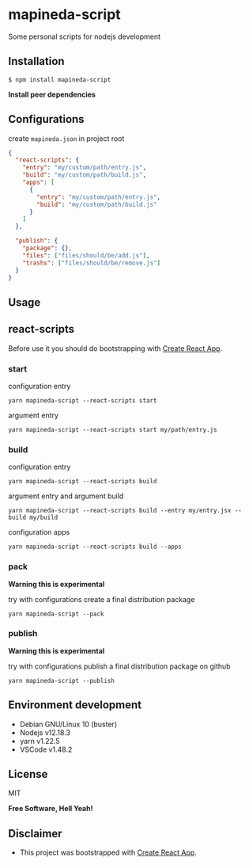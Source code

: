 # mapineda-script

Some personal scripts for nodejs development

## Installation

`$ npm install mapineda-script`

**Install peer dependencies**

## Configurations

create `mapineda.json` in project root

```json
{
  "react-scripts": {
    "entry": "my/custom/path/entry.js",
    "build": "my/custom/path/build.js",
    "apps": [
      {
        "entry": "my/custom/path/entry.js",
        "build": "my/custom/path/build.js"
      }
    ]
  },

  "publish": {
    "package": {},
    "files": ["files/should/be/add.js"],
    "trashs": ["files/should/be/remove.js"]
  }
}
```

## Usage

## react-scripts

Before use it you should do bootstrapping with [Create React App](https://github.com/facebook/create-react-app).

### start

configuration entry

```shell
yarn mapineda-script --react-scripts start
```

argument entry

```shell
yarn mapineda-script --react-scripts start my/path/entry.js
```

### build

configuration entry

```shell
yarn mapineda-script --react-scripts build
```

argument entry and argument build

```shell
yarn mapineda-script --react-scripts build --entry my/entry.jsx --build my/build
```

configuration apps

```shell
yarn mapineda-script --react-scripts build --apps
```

### pack

**Warning this is experimental**

try with configurations create a final distribution package

```shell
yarn mapineda-script --pack
```

### publish

**Warning this is experimental**

try with configurations publish a final distribution package on github

```shell
yarn mapineda-script --publish
```

## Environment development

- Debian GNU/Linux 10 (buster)
- Nodejs v12.18.3
- yarn v1.22.5
- VSCode v1.48.2

## License

MIT

**Free Software, Hell Yeah!**

## Disclaimer

- This project was bootstrapped with [Create React App](https://github.com/facebook/create-react-app).
